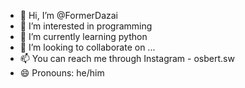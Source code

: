 - 👋 Hi, I’m @FormerDazai
- 👀 I’m interested in programming
- 🌱 I’m currently learning python
- 💞️ I’m looking to collaborate on ...
- 📫 You can reach me through Instagram - osbert.sw
- 😄 Pronouns: he/him

<!---
FormerDazai/FormerDazai is a ✨ special ✨ repository because its `README.md` (this file) appears on your GitHub profile.
You can click the Preview link to take a look at your changes.
--->

